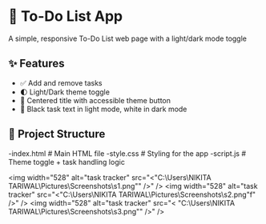 # 📝 To-Do List App

A simple, responsive To-Do List web page with a light/dark mode toggle

## ✨ Features
- ✅ Add and remove tasks
- 🌓 Light/Dark theme toggle 
- 🎯 Centered title with accessible theme button
- 🎨 Black task text in light mode, white in dark mode

## 📂 Project Structure
-index.html # Main HTML file
-style.css # Styling for the app
-script.js # Theme toggle + task handling logic


<img width="528" alt="task tracker" src="<"C:\Users\NIKITA TARIWAL\Pictures\Screenshots\s1.png"" />" />
<img width="528" alt="task tracker" src="<"C:\Users\NIKITA TARIWAL\Pictures\Screenshots\s2.png"f" />" />
<img width="528" alt="task tracker" src="< "C:\Users\NIKITA TARIWAL\Pictures\Screenshots\s3.png"" />" />
